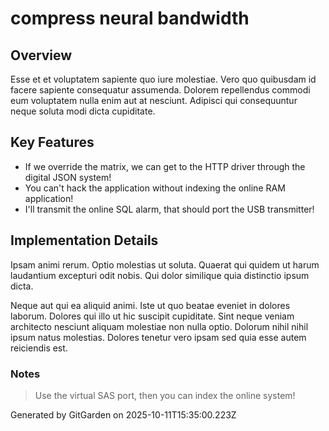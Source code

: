 # compress neural bandwidth

## Overview
Esse et et voluptatem sapiente quo iure molestiae. Vero quo quibusdam id facere sapiente consequatur assumenda. Dolorem repellendus commodi eum voluptatem nulla enim aut at nesciunt. Adipisci qui consequuntur neque soluta modi dicta cupiditate.

## Key Features
- If we override the matrix, we can get to the HTTP driver through the digital JSON system!
- You can't hack the application without indexing the online RAM application!
- I'll transmit the online SQL alarm, that should port the USB transmitter!

## Implementation Details
Ipsam animi rerum. Optio molestias ut soluta. Quaerat qui quidem ut harum laudantium excepturi odit nobis. Qui dolor similique quia distinctio ipsum dicta.
 Neque aut qui ea aliquid animi. Iste ut quo beatae eveniet in dolores laborum. Dolores qui illo ut hic suscipit cupiditate. Sint neque veniam architecto nesciunt aliquam molestiae non nulla optio. Dolorum nihil nihil ipsum natus molestias. Dolores tenetur vero ipsam sed quia esse autem reiciendis est.

### Notes
> Use the virtual SAS port, then you can index the online system!

Generated by GitGarden on 2025-10-11T15:35:00.223Z